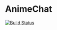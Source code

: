 # AnimeChat

[![Build Status](https://travis-ci.com/BeauTaapken/AnimeChat.svg?token=AjWaPExx8NoK8cxRby45&branch=master)](https://travis-ci.com/BeauTaapken/AnimeChat.svg?token=AjWaPExx8NoK8cxRby45&branch=master)
